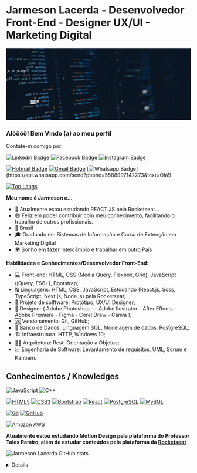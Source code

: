 
<!--
### Hi there 👋
**jarmesonlacerda/jarmesonlacerda** is a ✨ _special_ ✨ repository because its `README.md` (this file) appears on your GitHub profile.
-->
# Jarmeson Lacerda -  Desenvolvedor Front-End - Designer UX/UI - Marketing Digital

![Welcome](/Cover-for-GitHub.gif?raw=true)

### Alôôôô! Bem Vindo (a) ao meu perfil

Contate-m comigo por:

[![Linkedin Badge](https://img.shields.io/badge/-JarmesonLacerda-6633cc?style=flat-square&logo=Linkedin&logoColor=white&link=https://www.linkedin.com/in/jarmeson-lacerda-00960b89/)](https://www.linkedin.com/in/jarmeson-lacerda-00960b89/)    [![Facebook Badge](https://img.shields.io/badge/-Facebook-0078D4?style=flat-square&logo=Facebook&logoColor=white&link=https://www.facebook.com/jarmeson.lacerda/)](https://www.facebook.com/jarmeson.lacerda/)       [![Instagram Badge](https://img.shields.io/badge/-Instagram-E34F26?style=flat-square&logo=Instagram&logoColor=white&link=https://www.instagram.com/jlacerda_dj/)](https://www.instagram.com/jlacerda_dj/)   

[![Hotmail Badge](https://img.shields.io/badge/-Hotmail-0078D4?style=flat-square&logo=microsoft-outlook&logoColor=white&link=mailto:jarmeson-lacerda@hotmail.com)](mailto:jarmeson-lacerda@hotmail.com)     [![Gmail Badge](https://img.shields.io/badge/-Gmail-c14438?style=flat-square&logo=Gmail&logoColor=white&link=mailto:jarmeson.lacerda@gmail.com)](mailto:jarmeson.lacerda@gmail.com)       [![Whatsapp Badge](https://img.shields.io/badge/-Whatsapp-4CA143?style=flat-square&labelColor=4CA143&logo=whatsapp&logoColor=white&link=https://api.whatsapp.com/send?phone=5588997142273&text=Olá!)](https://api.whatsapp.com/send?phone=5588997142273&text=Olá!)


[![Top Langs](https://github-readme-stats.vercel.app/api/top-langs/?username=jarmesonlacerda&layout=compact)](https://github.com/anuraghazra/github-readme-stats)

**Meu nome é Jarmeson e...**

- 🌱 Atualmente estou estudando REACT.JS pela Rocketseat...
- 😄  Feliz em poder contribuir com meu conhecimento, facilitando o trabalho de outros profissionais.
- 🏡  Brasil
- 🎓  Graduado em Sistemas de Informação e Curso de Extenção em Marketing Digital
- 🌍 Sonho em  fazer Intercâmbio  e trabalhar em outro País

**Habilidades e Conhecimentos/Desenvolvedor Front-End:**

- 💻 Front-end: HTML, CSS (Media Query,  Flexbox, Grid), JavaScript (jQuery, ES6+), Bootstrap;
- 🔠 Linguagens: HTML, CSS, JavaScript, Estudando (React.js, Scss, TypeScript, Next.js, Node.js) pela Rocketseat;
- 🎨  Projeto de solftware: Protótipo, UX/UI Designer;
- 🎨 Designer ( Adobe Photoshop - - Adobe Ilustrator - After Effects -Adobe  Premiere - Figma - Corel Draw - Canva );
- 🆚 Versionamento: Git, GitHub;
- 🎲 Banco de Dados: Linguagem SQL, Modelagem de dados, PostgreSQL;
- 🏗️ Infraestrutura: HTTP, Windows 10;
- 👷🏻 Arquitetura: Rest, Orientação a Objetos;
- 📈 Engenharia de Software: Levantamento de requisitos, UML, Scrum e Kanbam.


## Conhecimentos / Knowledges

[![JavaScript](https://img.shields.io/badge/-JavaScript-black?style=flat-square&logo=javascript&link=https://github.com/jarmesonlacerda)](https://github.com/jarmesonlacerda)       [![C++](https://img.shields.io/badge/-C++-00599C?style=flat-square&logo=c++&link=https://github.com/jarmesonlacerda)](https://github.com/jarmesonlacerda)   

[![HTML5](https://img.shields.io/badge/-HTML5-E34F26?style=flat-square&logo=html5&logoColor=white&link=hhttps://github.com/jarmesonlacerda)](https://github.com/jarmesonlacerda)     [![CSS3](https://img.shields.io/badge/-CSS3-1572B6?style=flat-square&logo=css3&link=https://github.com/jarmesonlacerda)](https://github.com/jarmesonlacerda)
[![Bootstrap](https://img.shields.io/badge/-Bootstrap-563D7C?style=flat-square&logo=bootstrap&link=https://getbootstrap.com/)](https://getbootstrap.com/)     [![React](https://img.shields.io/badge/-React-black?style=flat-square&logo=react&link=https://github.com/jarmesonlacerda)](https://github.com/jarmesonlacerda)
[![PostgreSQL](https://img.shields.io/badge/-PostgreSQL-336791?style=flat-square&logo=postgresql&link=https://github.com/jarmesonlacerda)](https://github.com/jarmesonlacerda)
[![MySQL](https://img.shields.io/badge/-MySQL-black?style=flat-square&logo=mysql&logoColor=white&link=https://github.com/jarmesonlacerda)](https://github.com/jarmesonlacerda)

[![Git](https://img.shields.io/badge/-Git-black?style=flat-square&logo=git&link=https://github.com/jarmesonlacerda)](https://github.com/jarmesonlacerda)
[![GitHub](https://img.shields.io/badge/-GitHub-181717?style=flat-square&logo=github&link=https://github.com/jarmesonlacerda)](https://github.com/jarmesonlacerda)

[![Amazon AWS](https://img.shields.io/badge/Amazon%20AWS-232F3E?style=flat-square&logo=amazon-aws&link=https://github.com/jarmesonlacerda)](https://github.com/jarmesonlacerda)

**Atualmente estou estudando  Motion Design pela plataforma do Professor Tales Ramiro, além de estudar conteúdos pela plataforma da [Rocketseat](https://rocketseat.com.br/)**


![Jarmeson Lacerda GitHub stats](https://github-readme-stats.vercel.app/api?username=anuraghazra&show_icons=true&theme=radical)
<details>
  <sumary> <b> Things to know about me... </b> <i>(click to expand!)</i> </sumary>

<br>
  This is going to be hidden.
</details>


